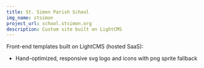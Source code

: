 ```yaml
---
title: St. Simon Parish School
img_name: stsimon
project_url: school.stsimon.org
description: Custom site built on LightCMS
---
```


Front-end templates built on LightCMS (hosted SaaS):

* Hand-optimized, responsive svg logo and icons with png sprite fallback
